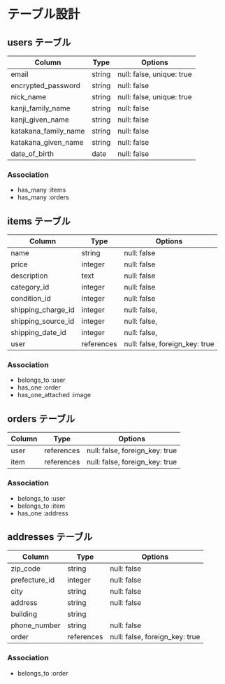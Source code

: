 # テーブル設計

## users テーブル

| Column                | Type   | Options                    |
| --------------------- | ------ | -------------------------- |
| email                 | string | null: false, unique: true  |
| encrypted_password    | string | null: false                |
| nick_name             | string | null: false, unique: true  |
| kanji_family_name     | string | null: false                |
| kanji_given_name      | string | null: false                |
| katakana_family_name  | string | null: false                |
| katakana_given_name   | string | null: false                |
| date_of_birth         | date   | null: false                |

### Association

- has_many :items
- has_many :orders

## items テーブル

| Column              | Type         | Options                        |
| ------------------- | ------------ | ------------------------------ |
| name                | string       | null: false                    |
| price               | integer      | null: false                    |
| description         | text         | null: false                    |
| category_id         | integer      | null: false                    |
| condition_id        | integer      | null: false                    |
| shipping_charge_id  | integer      | null: false,                   |
| shipping_source_id  | integer      | null: false,                   |
| shipping_date_id    | integer      | null: false,                   |
| user                | references   | null: false, foreign_key: true |

### Association

- belongs_to :user
- has_one :order
- has_one_attached :image

## orders テーブル

| Column     | Type       | Options                        |
| ---------- | ---------- | ------------------------------ |
| user       | references | null: false, foreign_key: true |
| item       | references | null: false, foreign_key: true |

### Association

- belongs_to :user
- belongs_to :item
- has_one :address

## addresses テーブル

| Column        | Type       | Options                        |
| ------------- | ---------- | ------------------------------ |
| zip_code      | string     | null: false                    |
| prefecture_id | integer    | null: false                    |
| city          | string     | null: false                    |
| address       | string     | null: false                    |
| building      | string     |                                |
| phone_number  | string     | null: false                    |
| order         | references | null: false, foreign_key: true |

### Association

- belongs_to :order